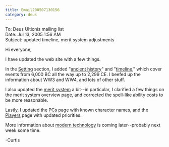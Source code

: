 ```yaml
---
title: Email200507130156
category: deus
---
```

To: Deus Ultionis mailing list
<br>Date: Jul 13, 2005 1:56 AM
<br>Subject: updated timeline, merit system adjustments

Hi everyone,

I have updated the web site with a few things.

In the [Setting](setting) section, I added &quot;[ancient history](ancient-history)&quot;  and &quot;[timeline](timeline),&quot;
which cover events from 6,000 BC all the way up to 2,299 CE. I beefed
up the information about WW3 and WW4, and lots of other stuff.

I also updated the [merit system](merit-system) a bit--in particular, I clarified a
few things on the merit system overview page, and corrected the
spell-like ability costs to be more reasonable.

Lastly, I updated the [PCs](player-characters) page with known character names, and the
[Players](players) page with updated priorities.

More information about [modern technology](technology) is coming later--probably
next week some time.

-Curtis

